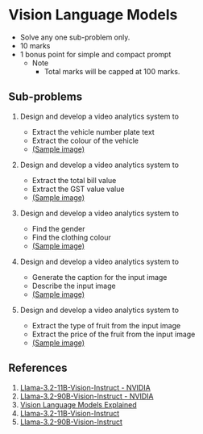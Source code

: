 # Vision Language Models
- Solve any one sub-problem only.
- 10 marks
- 1 bonus point for simple and compact prompt
  - Note
    - Total marks will be capped at 100 marks.
      
## Sub-problems 
1. Design and develop a video analytics system to
   - Extract the vehicle number plate text
   - Extract the colour of the vehicle
   - [(Sample image)](ANPR/Sample.png)
     
2. Design and develop a video analytics system to
   - Extract the total bill value
   - Extract the GST value value
   - [(Sample image)](VLM/RestaurantInvoice.jpg)

3. Design and develop a video analytics system to
   - Find the gender
   - Find the clothing colour
   - [(Sample image)](Face/Sample.jpg)

4. Design and develop a video analytics system to
   - Generate the caption for the input image
   - Describe the input image 
   - [(Sample image)](Caption/Caption.jpg)

5. Design and develop a video analytics system to
   - Extract the type of fruit from the input image
   - Extract the price of the fruit from the input image
   - [(Sample image)](Price/Price.png)

## References
1. [Llama-3.2-11B-Vision-Instruct - NVIDIA](https://build.nvidia.com/meta/llama-3.2-11b-vision-instruct)
2. [Llama-3.2-90B-Vision-Instruct - NVIDIA](https://build.nvidia.com/meta/llama-3.2-90b-vision-instruct)
3. [Vision Language Models Explained](https://huggingface.co/blog/vlms)
4. [Llama-3.2-11B-Vision-Instruct](https://huggingface.co/meta-llama/Llama-3.2-11B-Vision-Instruct)
5. [Llama-3.2-90B-Vision-Instruct](https://huggingface.co/meta-llama/Llama-3.2-90B-Vision-Instruct)
